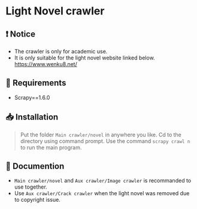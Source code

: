 # Light Novel crawler

## ❗ Notice
- The crawler is only for academic use.
- It is only suitable for the light novel website linked below.
https://www.wenku8.net/

## 🔧 Requirements
- Scrapy==1.6.0

## 📥 Installation
> Put the folder `Main crawler/novel` in anywhere you like.
> Cd to the directory using command prompt.
> Use the command `scrapy crawl n` to run the main program.

## 📜 Documention
- `Main crawler/novel` and `Aux crawler/Image crawler` is recommanded to use together.
- Use `Aux crawler/Crack crawler` when the light novel was removed due to copyright issue.
